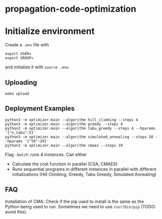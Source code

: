 # propagation-code-optimization

# Initialize environment

Create a `.env` file with

```
export USER= 
export GROUP=
```

and initialize it with `source .env`.

## Uploading

`make upload`

## Deployment Examples

```
python3 -m optimizer.main --algorithm hill_climbing --steps 4
python3 -m optimizer.main --algorithm greedy --steps 4
python3 -m optimizer.main --algorithm tabu_greedy --steps 4 --hparams '{"n_tabu":5}'
python3 -m optimizer.main --algorithm simulated_annealing --steps 10 --hparams '{"t0":20}'
python3 -m optimizer.main --algorithm cmaes --steps 10
```

Flag `-batch`: runs 4 instances. Can either 

- Calculate the cost function in parallel (CSA, CMAES)
- Runs sequential programs in different instances in parallel with different initializations (Hill Climbing, Greedy, Tabu Greedy, Simulated Annealing)

## FAQ

Installation of CMA: Check if the pip used to install is the same as the Python being used to run. Sometimes we need to use `/usr/bin/pip` (TODO: avoid this).

